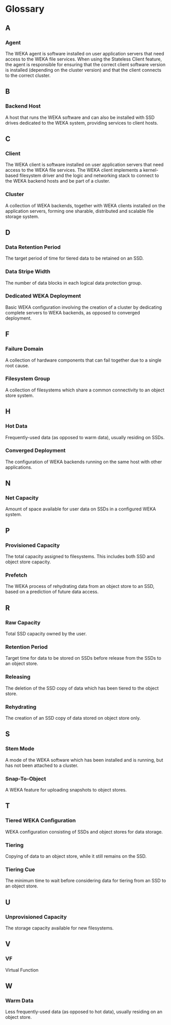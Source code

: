 # Glossary

## A

### Agent

The WEKA agent is software installed on user application servers that need access to the WEKA file services. When using the Stateless Client feature, the agent is responsible for ensuring that the correct client software version is installed \(depending on the cluster version\) and that the client connects to the correct cluster.

## B

### Backend Host

A host that runs the WEKA software and can also be installed with SSD drives dedicated to the WEKA system, providing services to client hosts.

## C

### Client

The WEKA client is software installed on user application servers that need access to the WEKA file services. The WEKA client implements a kernel-based filesystem driver and the logic and networking stack to connect to the WEKA backend hosts and be part of a cluster.

### Cluster

A collection of WEKA backends, together with WEKA clients installed on the application servers, forming one sharable, distributed and scalable file storage system.

## D

### Data Retention Period

The target period of time for tiered data to be retained on an SSD.

### Data Stripe Width

The number of data blocks in each logical data protection group.

### Dedicated WEKA Deployment

Basic WEKA configuration involving the creation of a cluster by dedicating complete servers to WEKA backends, as opposed to converged deployment.

## F

### Failure Domain

A collection of hardware components that can fail together due to a single root cause.

### Filesystem Group

A collection of filesystems which share a common connectivity to an object store system.

## H

### Hot Data

Frequently-used data \(as opposed to warm data\), usually residing on SSDs.

### Converged Deployment

The configuration of WEKA backends running on the same host with other applications.

## N

### Net Capacity

Amount of space available for user data on SSDs in a configured WEKA system.

## P

### Provisioned Capacity

The total capacity assigned to filesystems. This includes both SSD and object store capacity.

### Prefetch

The WEKA process of rehydrating data from an object store to an SSD, based on a prediction of future data access.

## R

### Raw Capacity

Total SSD capacity owned by the user.

### Retention Period

Target time for data to be stored on SSDs before release from the SSDs to an object store.

### Releasing

The deletion of the SSD copy of data which has been tiered to the object store.

### Rehydrating

The creation of an SSD copy of data stored on object store only.

## S

### Stem Mode

A mode of the WEKA software which has been installed and is running, but has not been attached to a cluster.

### Snap-To-Object

A WEKA feature for uploading snapshots to object stores.

## T

### Tiered WEKA Configuration

WEKA configuration consisting of SSDs and object stores for data storage.

### Tiering

Copying of data to an object store, while it still remains on the SSD.

### Tiering Cue

The minimum time to wait before considering data for tiering from an SSD to an object store.

## U

### Unprovisioned Capacity

The storage capacity available for new filesystems.

## V

### VF

Virtual Function

## W

### Warm Data

Less frequently-used data \(as opposed to hot data\), usually residing on an object store.


